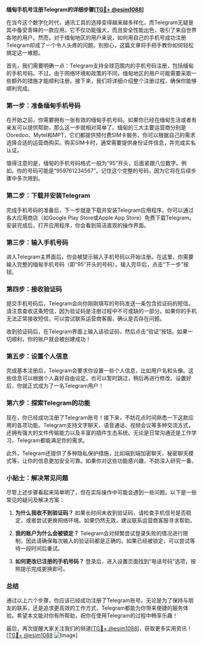 **缅甸手机号注册Telegram的详细步骤[[TG💪+ @esim1088](https://t.me/s/esim1088)]**

在当今这个数字化时代，通讯工具的选择变得越来越多样化，而Telegram无疑是其中备受青睐的一款应用。它不仅功能强大，而且安全性能出色，吸引了来自世界各地的用户。然而，对于缅甸地区的用户来说，如何用自己的手机号成功注册Telegram却成了一个令人头疼的问题。别担心，这篇文章将手把手教你如何轻松搞定这一难题。

首先，我们需要明确一点：Telegram支持全球范围内的手机号码注册，包括缅甸的手机号码。不过，由于网络环境和政策的不同，缅甸地区的用户可能需要采取一些额外的措施才能顺利注册。接下来，我们将详细介绍整个注册过程，确保你能够顺利完成。

### **第一步：准备缅甸手机号码**

在开始之前，你需要拥有一张有效的缅甸手机号码。如果你已经在缅甸生活或者有亲友可以提供帮助，那么这一步就相对简单了。缅甸的三大主要运营商分别是Ooredoo、Mytel和MPT，它们都提供预付费SIM卡服务，你可以根据自己的需求选择合适的运营商购买。购买SIM卡时，通常需要提供身份证件信息，并完成实名认证。

值得注意的是，缅甸的手机号码格式一般为“95”开头，后面紧跟八位数字。例如，你的号码可能是“959761234567”。记住这个完整的号码，因为它将在后续步骤中多次用到。

### **第二步：下载并安装Telegram**

完成手机号码的准备后，下一步就是下载并安装Telegram应用程序。你可以通过各大应用商店（如Google Play Store或Apple App Store）免费下载Telegram。安装完成后，打开应用程序，你会看到简洁直观的操作界面。

### **第三步：输入手机号码**

进入Telegram主界面后，你会被提示输入手机号码以开始注册。在这里，你需要输入完整的缅甸手机号码（即“95”开头的号码）。输入完毕后，点击“下一步”按钮。

### **第四步：接收验证码**

提交手机号码后，Telegram会向你刚刚填写的号码发送一条包含验证码的短信。请注意查收这条短信，因为验证码是注册过程中不可或缺的一部分。如果你的手机无法正常接收短信，可以尝试联系运营商客服，确认是否存在问题。

收到验证码后，在Telegram界面上输入该验证码，然后点击“验证”按钮。如果一切顺利，你的账户就会被创建成功！

### **第五步：设置个人信息**

完成基本注册后，Telegram会要求你设置一些个人信息，比如用户名和头像。这些信息可以根据个人喜好自由设定，也可以暂时跳过，稍后再进行修改。设置好后，你就正式成为了一名Telegram用户！

### **第六步：探索Telegram的功能**

现在，你已经成功注册了Telegram账号！接下来，不妨花点时间熟悉一下这款应用的各项功能。Telegram支持文字聊天、语音通话、视频会议等多种交流方式，还拥有强大的文件传输能力以及丰富的插件生态系统。无论是日常沟通还是工作学习，Telegram都能满足你的需求。

此外，Telegram还提供了多种隐私保护措施，比如端到端加密聊天、秘密聊天模式等，让你的信息更加安全可靠。如果你对这些功能感兴趣，不妨深入研究一番。

### **小贴士：解决常见问题**

尽管上述步骤看起来简单明了，但在实际操作中可能会遇到一些问题。以下是一些常见的疑问及解决方案：

1. **为什么我收不到验证码？**
   如果长时间未收到验证码，请检查手机信号是否稳定，或者尝试更换网络环境。如果仍然无效，建议联系运营商客服寻求帮助。

2. **我的账户为什么会被锁定？**
   Telegram会对频繁尝试登录失败的情况进行限制，因此请确保每次输入的验证码都是正确的。如果已经被锁定，可以尝试等待一段时间后重试。

3. **如何更改已注册的手机号码？**
   登录后，进入设置页面找到“电话号码”选项，按照提示完成更换即可。

### **总结**

通过以上六个步骤，你应该已经成功注册了Telegram账号。无论是为了保持与朋友的联系，还是追求更高效的工作方式，Telegram都能为你带来便捷的服务体验。希望本文能对你有所帮助，祝你在使用Telegram的过程中畅享乐趣！

最后，再次提醒大家关注我们的频道[[TG💪+ @esim1088](https://t.me/s/esim1088)]，获取更多实用资讯！[[TG💪+ @esim1088](https://t.me/s/esim1088) ![Image](https://i.postimg.cc/4NQfJmqS/Snipaste-2025-05-13-00-14-12.png)]